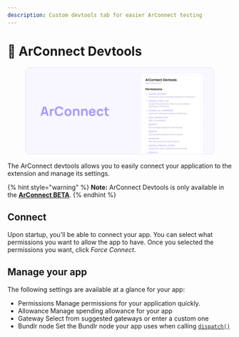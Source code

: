 ```yaml
---
description: Custom devtools tab for easier ArConnect testing
---
```


# 🦔 ArConnect Devtools

<div data-full-width="false">

<figure><img src="../.gitbook/assets/Docs-Devtools.png" alt=""><figcaption></figcaption></figure>

</div>

The ArConnect devtools allows you to easily connect your application to the extension and manage its settings.

{% hint style="warning" %}
**Note:** ArConnect Devtools is only available in the [**ArConnect BETA**](beta.md).
{% endhint %}

## Connect

Upon startup, you'll be able to connect your app. You can select what permissions you want to allow the app to have. Once you selected the permissions you want, click *Force Connect*.

## Manage your app

The following settings are available at a glance for your app:

- Permissions
  Manage permissions for your application quickly.
- Allowance
  Manage spending allowance for your app
- Gateway
  Select from suggested gateways or enter a custom one
- Bundlr node
  Set the Bundlr node your app uses when calling [`dispatch()`](../api/dispatch.md)
